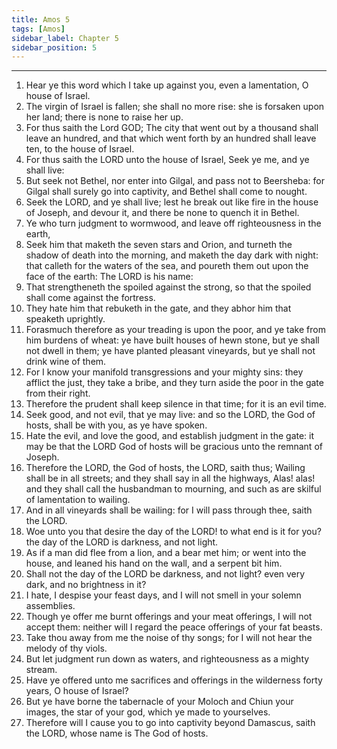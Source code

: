 ```yaml
---
title: Amos 5
tags: [Amos]
sidebar_label: Chapter 5
sidebar_position: 5
---
```


---
1. Hear ye this word which I take up against you, even a lamentation, O house of Israel.
2. The virgin of Israel is fallen; she shall no more rise: she is forsaken upon her land; there is none to raise her up.
3. For thus saith the Lord GOD; The city that went out by a thousand shall leave an hundred, and that which went forth by an hundred shall leave ten, to the house of Israel.
4. For thus saith the LORD unto the house of Israel, Seek ye me, and ye shall live:
5. But seek not Bethel, nor enter into Gilgal, and pass not to Beersheba: for Gilgal shall surely go into captivity, and Bethel shall come to nought.
6. Seek the LORD, and ye shall live; lest he break out like fire in the house of Joseph, and devour it, and there be none to quench it in Bethel.
7. Ye who turn judgment to wormwood, and leave off righteousness in the earth,
8. Seek him that maketh the seven stars and Orion, and turneth the shadow of death into the morning, and maketh the day dark with night: that calleth for the waters of the sea, and poureth them out upon the face of the earth: The LORD is his name:
9. That strengtheneth the spoiled against the strong, so that the spoiled shall come against the fortress.
10. They hate him that rebuketh in the gate, and they abhor him that speaketh uprightly.
11. Forasmuch therefore as your treading is upon the poor, and ye take from him burdens of wheat: ye have built houses of hewn stone, but ye shall not dwell in them; ye have planted pleasant vineyards, but ye shall not drink wine of them.
12. For I know your manifold transgressions and your mighty sins: they afflict the just, they take a bribe, and they turn aside the poor in the gate from their right.
13. Therefore the prudent shall keep silence in that time; for it is an evil time.
14. Seek good, and not evil, that ye may live: and so the LORD, the God of hosts, shall be with you, as ye have spoken.
15. Hate the evil, and love the good, and establish judgment in the gate: it may be that the LORD God of hosts will be gracious unto the remnant of Joseph.
16. Therefore the LORD, the God of hosts, the LORD, saith thus; Wailing shall be in all streets; and they shall say in all the highways, Alas! alas! and they shall call the husbandman to mourning, and such as are skilful of lamentation to wailing.
17. And in all vineyards shall be wailing: for I will pass through thee, saith the LORD.
18. Woe unto you that desire the day of the LORD! to what end is it for you? the day of the LORD is darkness, and not light.
19. As if a man did flee from a lion, and a bear met him; or went into the house, and leaned his hand on the wall, and a serpent bit him.
20. Shall not the day of the LORD be darkness, and not light? even very dark, and no brightness in it?
21. I hate, I despise your feast days, and I will not smell in your solemn assemblies.
22. Though ye offer me burnt offerings and your meat offerings, I will not accept them: neither will I regard the peace offerings of your fat beasts.
23. Take thou away from me the noise of thy songs; for I will not hear the melody of thy viols.
24. But let judgment run down as waters, and righteousness as a mighty stream.
25. Have ye offered unto me sacrifices and offerings in the wilderness forty years, O house of Israel?
26. But ye have borne the tabernacle of your Moloch and Chiun your images, the star of your god, which ye made to yourselves.
27. Therefore will I cause you to go into captivity beyond Damascus, saith the LORD, whose name is The God of hosts.